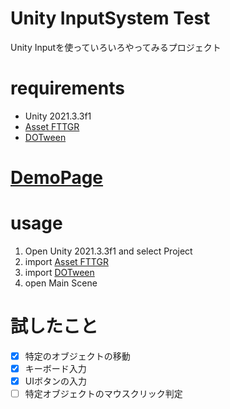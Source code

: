 # Unity InputSystem Test

Unity Inputを使っていろいろやってみるプロジェクト

# requirements

* Unity 2021.3.3f1
* [Asset FTTGR](https://assetstore.unity.com/packages/2d/environments/asset-fttgr-222174)
* [DOTween](https://assetstore.unity.com/packages/tools/animation/dotween-hotween-v2-27676)

# [DemoPage](https://ayutaz.github.io/InputSystemTest/WebGL/WebGL/)

# usage
1. Open Unity 2021.3.3f1 and select Project
2. import [Asset FTTGR](https://assetstore.unity.com/packages/2d/environments/asset-fttgr-222174)
3. import [DOTween](https://assetstore.unity.com/packages/tools/animation/dotween-hotween-v2-27676)
4. open Main Scene

# 試したこと

- [x] 特定のオブジェクトの移動
- [x] キーボード入力
- [x] UIボタンの入力
- [ ] 特定オブジェクトのマウスクリック判定